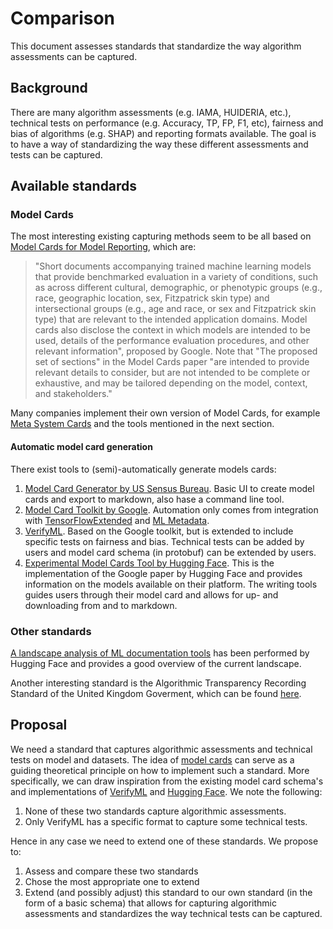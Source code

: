 # Comparison

This document assesses standards that standardize the way algorithm assessments can be captured.

## Background

There are many algorithm assessments (e.g. IAMA, HUIDERIA, etc.), technical tests on performance (e.g. Accuracy, TP, FP,
F1, etc), fairness and bias of algorithms (e.g. SHAP) and reporting formats available. The goal is to have a way of
standardizing the way these different assessments and tests can be captured.

## Available standards

### Model Cards

The most interesting existing capturing methods seem to be all based on
[Model Cards for Model Reporting](https://arxiv.org/pdf/1810.03993.pdf), which are:
>"Short documents accompanying trained machine learning models that provide benchmarked evaluation in a variety of
>conditions, such as across different cultural, demographic, or phenotypic groups (e.g., race, geographic location,
>sex, Fitzpatrick skin type) and intersectional groups (e.g., age and race, or sex and Fitzpatrick skin type) that are
>relevant to the intended application domains. Model cards also disclose the context in which models are intended to be
>used, details of the performance evaluation procedures, and other relevant information", proposed by Google. Note that
>"The proposed set of sections" in the Model Cards paper "are intended to provide relevant details to consider, but are
>not intended to be complete or exhaustive, and may be tailored depending on the model, context, and stakeholders."

Many companies implement their own version of Model Cards, for example
[Meta System Cards](https://ai.meta.com/blog/system-cards-a-new-resource-for-understanding-how-ai-systems-work/) and the
tools mentioned in the next section.

#### Automatic model card generation

There exist tools to (semi)-automatically generate models cards:

1. [Model Card Generator by US Sensus Bureau](https://bias.xd.gov/resources/model-card-generator/). Basic UI to create
model cards and export to markdown, also hase a command line tool.
2. [Model Card Toolkit by Google](https://blog.research.google/2020/07/introducing-model-card-toolkit-for.html).
Automation only comes from integration with [TensorFlowExtended](https://www.tensorflow.org/tfx) and
[ML Metadata](https://www.tensorflow.org/tfx/guide/mlmd).
3. [VerifyML](https://github.com/cylynx/verifyml?tab=readme-ov-file). Based on the Google toolkit, but is extended to
include specific tests on fairness and bias. Technical tests can be added by users and model card schema (in protobuf)
can be extended by users.
4. [Experimental Model Cards Tool by Hugging Face](https://huggingface.co/spaces/huggingface/Model_Cards_Writing_Tool).
This is the implementation of the Google paper by Hugging Face and provides information on the models available on their
platform. The writing tools guides users through their model card and allows for up- and downloading from and to
markdown.

### Other standards

[A landscape analysis of ML documentation tools](https://huggingface.co/docs/hub/en/model-card-landscape-analysis)
has been performed by Hugging Face and provides a good overview of the current landscape.

Another interesting standard is the Algorithmic Transparency Recording Standard of the United Kingdom Goverment,
which can be found [here](https://www.gov.uk/government/publications/algorithmic-transparency-template).

## Proposal

We need a standard that captures algorithmic assessments and technical tests on model and datasets. The idea of
[model cards](https://arxiv.org/pdf/1810.03993.pdf) can serve as a guiding theoretical principle on how to implement
such a standard. More specifically, we can draw inspiration from the existing model card schema's and implementations of
[VerifyML](https://github.com/cylynx/verifyml?tab=readme-ov-file) and
[Hugging Face](https://huggingface.co/spaces/huggingface/Model_Cards_Writing_Tool). We note the following:

1. None of these two standards capture algorithmic assessments.
2. Only VerifyML has a specific format to capture some technical tests.

Hence in any case we need to extend one of these standards. We propose to:

1. Assess and compare these two standards
2. Chose the most appropriate one to extend
3. Extend (and possibly adjust) this standard to our own standard (in the form of a basic schema) that allows for
capturing algorithmic assessments and standardizes the way technical tests can be captured.
